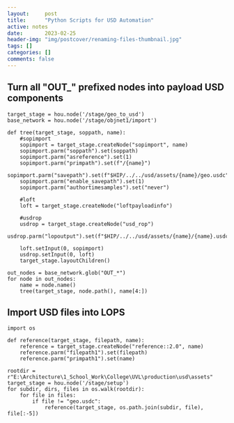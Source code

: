 ```yaml
---
layout:     post
title:      "Python Scripts for USD Automation"
active: notes
date:       2023-02-25
header-img: "img/postcover/renaming-files-thumbnail.jpg"
tags: []
categories: []
comments: false
---
```


## Turn all "OUT_" prefixed nodes into payload USD components

    target_stage = hou.node('/stage/geo_to_usd')
    base_network = hou.node('/stage/objnet1/import')

    def tree(target_stage, soppath, name):
        #sopimport
        sopimport = target_stage.createNode("sopimport", name)
        sopimport.parm("soppath").set(soppath)
        sopimport.parm("asreference").set(1)
        sopimport.parm("primpath").set(f"/{name}")
        sopimport.parm("savepath").set(f"$HIP/../../usd/assets/{name}/geo.usdc")
        sopimport.parm("enable_savepath").set(1)
        sopimport.parm("authortimesamples").set("never")
        
        #loft
        loft = target_stage.createNode("loftpayloadinfo")
        
        #usdrop
        usdrop = target_stage.createNode("usd_rop")
        usdrop.parm("lopoutput").set(f"$HIP/../../usd/assets/{name}/{name}.usdc")
        
        loft.setInput(0, sopimport)
        usdrop.setInput(0, loft)
        target_stage.layoutChildren()
        
    out_nodes = base_network.glob("OUT_*")
    for node in out_nodes:
        name = node.name()
        tree(target_stage, node.path(), name[4:])

## Import USD files into LOPS

    import os

    def reference(target_stage, filepath, name):
        reference = target_stage.createNode("reference::2.0", name)
        reference.parm("filepath1").set(filepath)
        reference.parm("primpath1").set(name)

    rootdir = r"E:\Architecture\1_School_Work\College\UVL\production\usd\assets"
    target_stage = hou.node('/stage/setup')
    for subdir, dirs, files in os.walk(rootdir):
        for file in files:
            if file != "geo.usdc":
                reference(target_stage, os.path.join(subdir, file), file[:-5])
            


